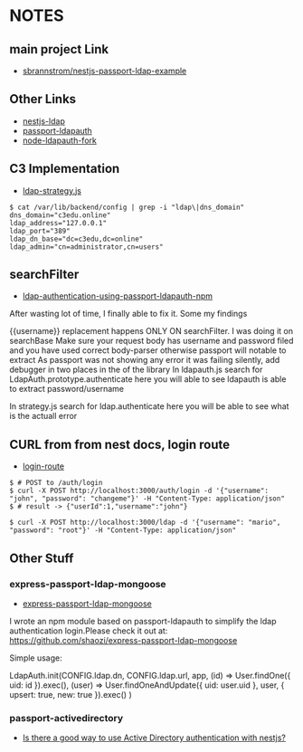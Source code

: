 # NOTES

## main project Link

- [sbrannstrom/nestjs-passport-ldap-example](https://github.com/sbrannstrom/nestjs-passport-ldap-example)

## Other Links

- [nestjs-ldap](https://www.npmjs.com/package/nestjs-ldap)
- [passport-ldapauth](https://www.npmjs.com/package/passport-ldapauth)
- [node-ldapauth-fork](https://github.com/vesse/node-ldapauth-fork)

## C3 Implementation

- [ldap-strategy.js](https://bitbucket.org/criticallinksteam/c3/raw/5ee6098cd6ca4856ba30747a35caacec7afc13c7/src/backend/passport/ldap-strategy.js)

```shell
$ cat /var/lib/backend/config | grep -i "ldap\|dns_domain"
dns_domain="c3edu.online"
ldap_address="127.0.0.1"
ldap_port="389"
ldap_dn_base="dc=c3edu,dc=online"
ldap_admin="cn=administrator,cn=users"
```

## searchFilter

- [ldap-authentication-using-passport-ldapauth-npm](https://stackoverflow.com/questions/30707181/ldap-authentication-using-passport-ldapauth-npm)

After wasting lot of time, I finally able to fix it. Some my findings

{{username}} replacement happens ONLY ON searchFilter. I was doing it on searchBase
Make sure your request body has username and password filed and you have used correct body-parser otherwise passport will notable to extract
As passport was not showing any error it was failing silently, add debugger in two places in the of the library In ldapauth.js search for LdapAuth.prototype.authenticate here you will able to see ldapauth is able to extract password/username

In strategy.js search for ldap.authenticate here you will be able to see what is the actuall error

## CURL from from nest docs, login route

- [login-route](https://docs.nestjs.com/techniques/authentication#login-route)

```shell
$ # POST to /auth/login
$ curl -X POST http://localhost:3000/auth/login -d '{"username": "john", "password": "changeme"}' -H "Content-Type: application/json"
$ # result -> {"userId":1,"username":"john"}

$ curl -X POST http://localhost:3000/ldap -d '{"username": "mario", "password": "root"}' -H "Content-Type: application/json"
```

## Other Stuff

### express-passport-ldap-mongoose

- [express-passport-ldap-mongoose](https://github.com/shaozi/express-passport-ldap-mongoose)

I wrote an npm module based on passport-ldapauth to simplify the ldap authentication login.Please check it out at: https://github.com/shaozi/express-passport-ldap-mongoose

Simple usage:

LdapAuth.init(CONFIG.ldap.dn, CONFIG.ldap.url, app,
  (id) => User.findOne({ uid: id }).exec(),
  (user) => User.findOneAndUpdate({ uid: user.uid }, user, { upsert: true, new: true }).exec()
)

### passport-activedirectory

- [Is there a good way to use Active Directory authentication with nestjs?](https://stackoverflow.com/questions/56660208/is-there-a-good-way-to-use-active-directory-authentication-with-nestjs)

